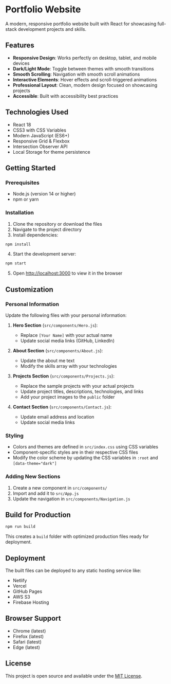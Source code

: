 # Portfolio Website

A modern, responsive portfolio website built with React for showcasing full-stack development projects and skills.

## Features

- **Responsive Design**: Works perfectly on desktop, tablet, and mobile devices
- **Dark/Light Mode**: Toggle between themes with smooth transitions
- **Smooth Scrolling**: Navigation with smooth scroll animations
- **Interactive Elements**: Hover effects and scroll-triggered animations
- **Professional Layout**: Clean, modern design focused on showcasing projects
- **Accessible**: Built with accessibility best practices

## Technologies Used

- React 18
- CSS3 with CSS Variables
- Modern JavaScript (ES6+)
- Responsive Grid & Flexbox
- Intersection Observer API
- Local Storage for theme persistence

## Getting Started

### Prerequisites

- Node.js (version 14 or higher)
- npm or yarn

### Installation

1. Clone the repository or download the files
2. Navigate to the project directory
3. Install dependencies:

```bash
npm install
```

4. Start the development server:

```bash
npm start
```

5. Open [http://localhost:3000](http://localhost:3000) to view it in the browser

## Customization

### Personal Information

Update the following files with your personal information:

1. **Hero Section** (`src/components/Hero.js`):
   - Replace `[Your Name]` with your actual name
   - Update social media links (GitHub, LinkedIn)

2. **About Section** (`src/components/About.js`):
   - Update the about me text
   - Modify the skills array with your technologies

3. **Projects Section** (`src/components/Projects.js`):
   - Replace the sample projects with your actual projects
   - Update project titles, descriptions, technologies, and links
   - Add your project images to the `public` folder

4. **Contact Section** (`src/components/Contact.js`):
   - Update email address and location
   - Update social media links

### Styling

- Colors and themes are defined in `src/index.css` using CSS variables
- Component-specific styles are in their respective CSS files
- Modify the color scheme by updating the CSS variables in `:root` and `[data-theme="dark"]`

### Adding New Sections

1. Create a new component in `src/components/`
2. Import and add it to `src/App.js`
3. Update the navigation in `src/components/Navigation.js`

## Build for Production

```bash
npm run build
```

This creates a `build` folder with optimized production files ready for deployment.

## Deployment

The built files can be deployed to any static hosting service like:
- Netlify
- Vercel
- GitHub Pages
- AWS S3
- Firebase Hosting

## Browser Support

- Chrome (latest)
- Firefox (latest)
- Safari (latest)
- Edge (latest)

## License

This project is open source and available under the [MIT License](LICENSE).